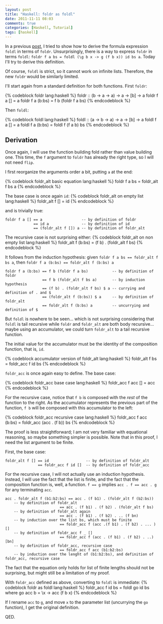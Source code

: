```yaml
---
layout: post
title: "Haskell: foldr as foldl"
date: 2011-11-11 08:03
comments: true
categories: [Haskell, Tutorial]
tags: [haskell]
---
```

In a previous [post](blog/2011/11/09/haskell-foldl-as-foldr/), I tried to show how to derive the formula expression `foldl` in terms of `foldr`. Unsurprisingly, there is a way to express `foldr` in terms `foldl`: `foldr f a bs = foldl (\g b x -> g (f b x)) id bs a`. Today I'll try to derive this definition.
<!--more-->

Of course, `foldl` is strict, so it cannot work on infinite lists. Therefore, the new `foldr` would be similarly limited.

I'll start again from a standard definition for both functions. First `foldr`:

{% codeblock foldr lang:haskell %}
foldr :: (b -> a -> a) -> a -> [b] -> a
foldr f a [] = a
foldr f a (b:bs) = f b (foldr f a bs)
{% endcodeblock %}

Then `foldl`:

{% codeblock foldl lang:haskell %}
foldl :: (a -> b -> a) -> a -> [b] -> a
foldl f a [] = a
foldl f a (b:bs) = foldl f (f a b) bs
{% endcodeblock %}

Derivation
----------

Once again, I will use the function building fold rather than value building one. This time, the `f` argument to `foldr` has already the right type, so I will not need `flip`.

I first reorganize the arguments order a bit, putting `a` at the end:

{% codeblock foldr_alt basic equation lang:haskell %}
foldr f a bs = foldr_alt f bs a
{% endcodeblock %}

The base case is once again `id`:
{% codeblock foldr_alt on empty list lang:haskell %}
foldr_alt f [] = id
{% endcodeblock %}

and is trivially true:
```
foldr f a [] == a                  -- by definition of foldr
             == id a               -- by definition of id
             == (foldr_alt f []) a -- by definition of foldr_alt
```

The recursive case is not surprising either:
{% codeblock foldr_alt on non empty list lang:haskell %}
foldr_alt f (b:bs) = (f b) . (foldr_alt f bs)
{% endcodeblock %}

It follows from the induction hypothesis: given `foldr f a bs == foldr_alt f bs a`, then `foldr f a (b:bs) == foldr_alt f (b:bs) a`

```
foldr f a (b:bs) == f b (foldr f a bs)           -- by definition of foldr
                 == f b (foldr_alt f bs a)       -- by induction hypothesis
                 == (f b) . (foldr_alt f bs) $ a -- currying and definition of . and $
                 == (foldr_alt f (b:bs)) $ a     -- by definition of foldr_alt
                 == foldr_alt f (b:bs) a         -- uncurrying and definition of $
```

But `foldl` is nowhere to be seen... which is not surprising considering that `foldl` is tail recursive while `foldr` and `foldr_alt` are both body recursive... maybe using an accumulator, we could turn `foldr_alt` to a tail recursive function.

The initial value for the accumulator must be the identity of the composition function, that is, `id`.

{% codeblock accumulator version of foldr_alt lang:haskell %}
foldr_alt f bs = foldr_acc f id bs
{% endcodeblock %}

`foldr_acc` is once again easy to define. The base case:

{% codeblock foldr_acc base case lang:haskell %}
foldr_acc f acc [] = acc
{% endcodeblock %}

For the recursive case, notice that `f b` is composed with the _rest_ of the function to the right. As the accumulator represents the previous part of the function, `f b` will be composed with this accumulator to the left:

{% codeblock foldr_acc recursive case lang:haskell %}
foldr_acc f acc (b:bs) = foldr_acc (acc . (f b)) bs
{% endcodeblock %}

The proof is less straightforward; I am not very familiar with equational reasoning, so maybe something simpler is possible. Note that in this proof, I need the list argument to be finite.

First, the base case:
```
foldr_alt f [] == id                 -- by definition of foldr_alt
               == foldr_acc f id []  -- by definition of foldr_acc
```

For the recursive case, I will not actually use an induction hypothesis. Instead, I will use the fact that the list is finite, and the fact that the composition function is, well, a function. `f == g` implies `acc . f == acc . g` for any terminating `acc`.

```
acc . foldr_alt f (b1:b2:bs) == acc . (f b1) . (foldr_alt f (b2:bs))  
	-- by definition of foldr_alt
                         == acc . (f b1) . (f b2) . (foldr_alt f bs)  
	-- by definition of foldr_alt again
                         == acc . (f b1) . (f b2) . .. (f bn)         
	-- by induction over the list bs, which must be finite
                         == foldr_acc f (acc .(f b1) . (f b2) . ... ) []
	-- by definition of foldr_acc f _ []
                         == foldr_acc f (acc . (f b1) . (f b2) . ..) [bn]  
	-- by definition of foldr_acc, recursive case
                         == foldr_acc f acc (b1:b2:bs)
	-- by induction over the lenght of (b1:b2:bs), and definition of foldr_acc, recursive case
```

The fact that the equation only holds for list of finite lengths should not be surprising, but might still be a limitation of my proof.

With `foldr_acc` defined as above, converting to `foldl` is immediate:
{% codeblock foldr as foldl lang:haskell %}
foldr_acc f id bs = foldl go id bs
  where go acc b = \x -> acc (f b x)
{% endcodeblock %}

If I rename `acc` to `g`, and move `x` to the parameter list (uncurrying the `go` function), I get the original definition. 

QED.